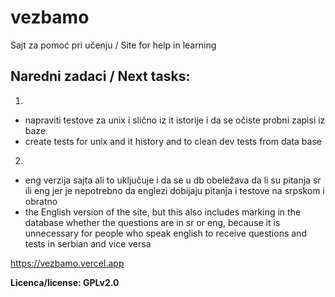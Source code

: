 # vezbamo
Sajt za pomoć pri učenju / Site for help in learning

## Naredni zadaci / Next tasks:

1.
- napraviti testove za unix i slično iz it istorije i da se očiste probni zapisi iz baze
- create tests for unix and it history and to clean dev tests from data base

2.
- eng verzija sajta ali to uključuje i da se u db obeležava da li su pitanja sr ili eng jer je nepotrebno da englezi dobijaju pitanja i testove na srpskom i obratno
- the English version of the site, but this also includes marking in the database whether the questions are in sr or eng, because it is unnecessary for people who speak english to receive questions and tests in serbian and vice versa

https://vezbamo.vercel.app

**Licenca/license: GPLv2.0**

